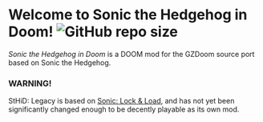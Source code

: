 # Welcome to Sonic the Hedgehog in Doom! ![GitHub repo size](https://img.shields.io/github/repo-size/Sonic-LockandLoad/SonicDoom-Legacy)
*Sonic the Hedgehog in Doom* is a DOOM mod for the GZDoom source port based on Sonic the Hedgehog.
### WARNING!
StHiD: Legacy is based on [Sonic: Lock & Load](https://github.com/Sonic-LockandLoad/Sonic-LockandLoad), and has not yet been significantly changed enough to be decently playable as its own mod.
